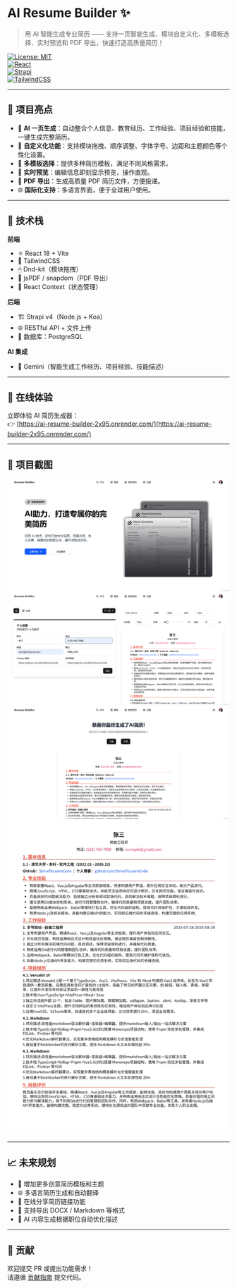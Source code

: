 # AI Resume Builder ✨

> 用 AI 智能生成专业简历 —— 支持一页智能生成、模块自定义化、多模板选择、实时预览和 PDF 导出，快速打造高质量简历！

[![License: MIT](https://img.shields.io/badge/License-MIT-green.svg)](LICENSE)  
[![React](https://img.shields.io/badge/React-18-blue)](https://reactjs.org/)  
[![Strapi](https://img.shields.io/badge/Strapi-v4-brightgreen)](https://strapi.io/)  
[![TailwindCSS](https://img.shields.io/badge/TailwindCSS-v3-blueviolet)](https://tailwindcss.com/)

---

## 🌟 项目亮点

- 🤖 **AI 一页生成**：自动整合个人信息、教育经历、工作经验、项目经验和技能，一键生成完整简历。  
- 🎨 **自定义化功能**：支持模块拖拽、顺序调整、字体字号、边距和主题颜色等个性化设置。  
- 📝 **多模板选择**：提供多种简历模板，满足不同风格需求。  
- 👀 **实时预览**：编辑信息即刻显示预览，操作直观。  
- 📄 **PDF 导出**：生成高质量 PDF 简历文件，方便投递。    
- 🌐 **国际化支持**：多语言界面，便于全球用户使用。

---

## 🧱 技术栈

**前端**  
- ⚛️ React 18 + Vite  
- 🎨 TailwindCSS  
- 🖱 Dnd-kit（模块拖拽）  
- 📄 jsPDF / snapdom（PDF 导出）  
- 🔗 React Context（状态管理）  

**后端**  
- 🏗 Strapi v4（Node.js + Koa）  
- 🌐 RESTful API + 文件上传  
- 💾 数据库：PostgreSQL  

**AI 集成**  
- 🤖 Gemini（智能生成工作经历、项目经验、技能描述）  

---

## 🚀 在线体验

立即体验 AI 简历生成器：  
👉 [https://ai-resume-builder-2x95.onrender.com/](https://ai-resume-builder-2x95.onrender.com/)

---

## 📸  项目截图
![首页](https://raw.githubusercontent.com/StriveToLearnCode/ai-resume-builder/master/public/home.png) 
![编辑页](https://raw.githubusercontent.com/StriveToLearnCode/ai-resume-builder/master/public/edit.png) 
![展示页](https://raw.githubusercontent.com/StriveToLearnCode/ai-resume-builder/master/public/generate.png) 
![简历](https://raw.githubusercontent.com/StriveToLearnCode/ai-resume-builder/master/public/resume.png) 

---

## 📈 未来规划

- 🎨 增加更多创意简历模板和主题  
- 🌐 多语言简历生成和自动翻译  
- 🔗 在线分享简历链接功能  
- 📄 支持导出 DOCX / Markdown 等格式  
- 🤖 AI 内容生成根据职位自动优化描述  

---

## 🤝 贡献

欢迎提交 PR 或提出功能需求！  
请遵循 [贡献指南](CONTRIBUTING.md) 提交代码。




